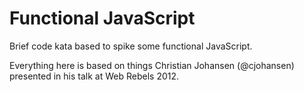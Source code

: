 Functional JavaScript
=====================

Brief code kata based to spike some functional JavaScript.

Everything here is based on things Christian Johansen (@cjohansen) presented in his talk at Web Rebels 2012.

